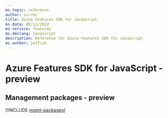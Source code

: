 ```yaml
---
ms.topic: reference
author: xirzec
title: Azure Features SDK for JavaScript
ms.data: 08/12/2022
ms.service: features
ms.devlang: javascript
description: Reference for Azure Features SDK for JavaScript
ms.author: jeffish
---
```

# Azure Features SDK for JavaScript - preview

## Management packages - preview
[!INCLUDE [mgmt-packages](features-mgmt-index.md)]